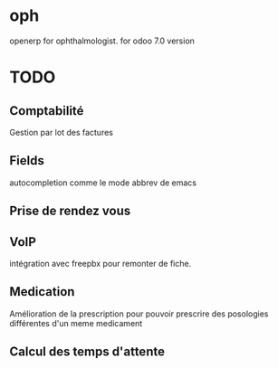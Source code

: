 oph
===

openerp for ophthalmologist.
for odoo 7.0 version

TODO
====
Comptabilité
------------
Gestion par lot des factures

Fields
------
autocompletion comme le mode abbrev de emacs

Prise de rendez vous
--------------------

VoIP
----
intégration avec freepbx pour remonter de fiche.

Medication
----------
Amélioration de la prescription pour pouvoir prescrire des posologies différentes d'un meme medicament

Calcul des temps d'attente
--------------------------


